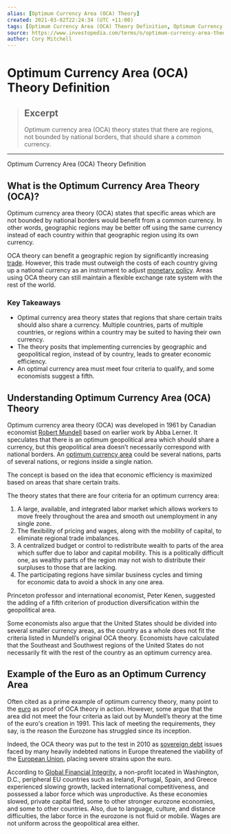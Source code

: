 ```yaml
---
alias: [Optimum Currency Area (OCA) Theory]
created: 2021-03-02T22:24:34 (UTC +11:00)
tags: [Optimum Currency Area (OCA) Theory Definition, Optimum Currency Area (OCA) Theory Definition]
source: https://www.investopedia.com/terms/o/optimum-currency-area-theory.asp
author: Cory Mitchell
---
```


# Optimum Currency Area (OCA) Theory Definition

> ## Excerpt
> Optimum currency area (OCA) theory states that there are regions, not bounded by national borders, that should share a common currency.

---

Optimum Currency Area (OCA) Theory Definition
## What is the Optimum Currency Area Theory (OCA)?

Optimum currency area theory (OCA) states that specific areas which are not bounded by national borders would benefit from a common currency. In other words, geographic regions may be better off using the same currency instead of each country within that geographic region using its own currency.

OCA theory can benefit a geographic region by significantly increasing [trade](https://www.investopedia.com/terms/t/trade.asp). However, this trade must outweigh the costs of each country giving up a national currency as an instrument to adjust [monetary policy](https://www.investopedia.com/terms/m/monetarypolicy.asp). Areas using OCA theory can still maintain a flexible exchange rate system with the rest of the world.

### Key Takeaways

-   Optimal currency area theory states that regions that share certain traits should also share a currency. Multiple countries, parts of multiple countries, or regions within a country may be suited to having their own currency.
-   The theory posits that implementing currencies by geographic and geopolitical region, instead of by country, leads to greater economic efficiency.
-   An optimal currency area must meet four criteria to qualify, and some economists suggest a fifth.

## Understanding Optimum Currency Area (OCA) Theory

Optimum currency area theory (OCA) was developed in 1961 by Canadian economist [Robert Mundell](https://www.investopedia.com/terms/o/optimal-currency-area.asp) based on earlier work by Abba Lerner. It speculates that there is an optimum geopolitical area which should share a currency, but this geopolitical area doesn’t necessarily correspond with national borders. An [optimum currency area](https://www.investopedia.com/terms/o/optimal-currency-area.asp) could be several nations, parts of several nations, or regions inside a single nation.

The concept is based on the idea that economic efficiency is maximized based on areas that share certain traits.

The theory states that there are four criteria for an optimum currency area:

1.  A large, available, and integrated labor market which allows workers to move freely throughout the area and smooth out unemployment in any single zone.
2.  The flexibility of pricing and wages, along with the mobility of capital, to eliminate regional trade imbalances.
3.  A centralized budget or control to redistribute wealth to parts of the area which suffer due to labor and capital mobility. This is a politically difficult one, as wealthy parts of the region may not wish to distribute their surpluses to those that are lacking.
4.  The participating regions have similar business cycles and timing for economic data to avoid a shock in any one area.

Princeton professor and international economist, Peter Kenen, suggested the adding of a fifth criterion of production diversification within the geopolitical area.

Some economists also argue that the United States should be divided into several smaller currency areas, as the country as a whole does not fit the criteria listed in Mundell’s original OCA theory. Economists have calculated that the Southeast and Southwest regions of the United States do not necessarily fit with the rest of the country as an optimum currency area.

## Example of the Euro as an Optimum Currency Area

Often cited as a prime example of optimum currency theory, many point to the [euro](https://www.investopedia.com/terms/e/euro.asp) as proof of OCA theory in action. However, some argue that the area did not meet the four criteria as laid out by Mundell’s theory at the time of the euro's creation in 1991. This lack of meeting the requirements, they say, is the reason the Eurozone has struggled since its inception. 

Indeed, the OCA theory was put to the test in 2010 as [sovereign debt](https://www.investopedia.com/terms/s/sovereign-debt.asp) issues faced by many heavily indebted nations in Europe threatened the viability of the [European Union](https://www.investopedia.com/terms/e/europeanunion.asp), placing severe strains upon the euro. 

According to [Global Financial Integrity](https://www.gfintegrity.org/asymmetric-shocks-and-other-woes-of-the-eurozone/), a non-profit located in Washington, D.C., peripheral EU countries such as Ireland, Portugal, Spain, and Greece experienced slowing growth, lacked international competitiveness, and possessed a labor force which was unproductive. As these economies slowed, private capital fled, some to other stronger eurozone economies, and some to other countries. Also, due to language, culture, and distance difficulties, the labor force in the eurozone is not fluid or mobile. Wages are not uniform across the geopolitical area either.

